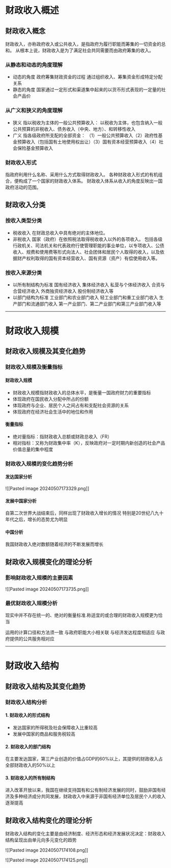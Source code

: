 # 财政收入概述

## 财政收入概念

财政收入，亦称政府收入或公共收入，是指政府为履行职能而筹集的一切资金的总和。
从根本上说，财政收入是为了满足社会共同需要而由政府筹集的收入。

### 从静态和动态的角度理解

* 动态的角度
	政府筹集财政资金的过程
	通过组织收入、筹集资金形成特定分配关系
* 静态的角度
	国家通过一定形式和渠道集中起来的以货币形式表现的一定量的社会产品价

### 从广义和狭义的角度理解

* 狭义
	指以税收为主体的一般公共预算收入：
	以税收为主体，也包含纳入一般公共预算的非税收入、债务收入（中央、地方）、和转移性收入
* 广义
	指各级政府所支配的全部资金：
	（1）一般公共预算收入（2）政府性基金预算收入（包括国有土地使用权出让）（3）国有资本经营预算收入（4）社会保险基金预算收入

### 财政收入形式

指政府利用什么名称、采用什么方式取得财政收入。
各种财政收入形式的有机组合，便构成了一个国家的财政收入体系。
财政收入体系从收入的角度反映出一国政府活动的范围。

## 财政收入分类

### 按收入类型分类

* 税收收入
	在财政总收入中具有绝对的主体地位。
* 非税收入
	国家（政府）在依照税法取得税收收入以外的各项收入。
	包括各级行政机关、司法机关和代表政府行使管理职能的事业单位，以专项收入、公债收入、规费和使用费等形式向法人、社会团体和居民个人取得的收入，以及依据财产权利取得的国有资本经营收入、国有资源（资产）有偿使用收入等。

### 按收入来源分类

* 以所有制结构为标准
	国有经济收入
	集体经济收入
	私营与个体经济收入
	合资与合营经济收入
	外商独资经济收入
	股份制经济收入等
* 以部门结构为标准
	工业部门和农业部门收入
	轻工业部门和重工业部门收入
	生产部门和流通部门收入
	第一产业部门、第二产业部门和第三产业部门收入等

---

# 财政收入规模

## 财政收入规模及其变化趋势

### 财政收入规模及衡量指标

#### 财政收入规模

* 财政收入规模指财政收入的总体水平，是衡量一国政府财力的重要指标
* 体现政府在国民收入分配中所占的份额
* 体现政府与企业、居民个人之间占有和支配社会资源的关系
* 体现政府在经济社会生活中的地位和作用

#### 衡量指标

* 绝对量指标：指财政收入总额或财政总收入（FR）
* 相对指标：又称为财政集中率（K），反映政府对一定时期内新创造的社会产品价值总量的集中程度

### 财政收入规模的变化趋势分析

#### 发达国家分析

![[Pasted image 20240507173329.png]]

#### 发展中国家分析

自第二次世界大战结束后，同样出现了财政收入增长的情况
特别是20世纪八九十年代之后，增长的态势尤为明显

#### 中国分析

我国财政收入绝对数额随着经济的不断发展而增长

## 财政收入规模变化的理论分析

### 影响财政收入规模的主要因素

![[Pasted image 20240507173735.png]]

### 最优财政收入规模分析

现实中并不存在统一的、绝对的衡量标准.称适宜的或合理的财政收入规模更为恰当

运用的计算口径和方法须一致
与政府职能大小相关联
与经济发达程度相适应
与政府提供的公共服务相对应

---

# 财政收入结构

## 财政收入结构及其变化趋势

### 财政收入结构分析

#### 1. 财政收入的形式结构

* 发达国家的所得税及社会保障收入比重较高
* 发展中国家的商品和服务税较高

#### 2. 财政收入的部门结构

在主要发达国家，第三产业创造的价值占GDP的60%以上，其提供的财政收入占全部财政收入的50%以上
#### 3. 财政收入的所有制结构

进入改革开放以来，我国在继续支持国有和公有制经济发展的同时，鼓励非国有经济及多种经济成分共同发展，财政收入中来源于非国有经济单位及居民个人的收入逐渐提高

## 财政收入结构变化的理论分析

财政收入结构的变化主要是由经济制度、经济形态和经济发展状况决定：财政收入结构呈现出由单元向多元变化的趋势

![[Pasted image 20240507174108.png]]

![[Pasted image 20240507174125.png]]